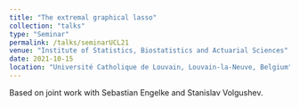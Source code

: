 ```yaml
---
title: "The extremal graphical lasso"
collection: "talks"
type: "Seminar"
permalink: /talks/seminarUCL21
venue: "Institute of Statistics, Biostatistics and Actuarial Sciences"
date: 2021-10-15
location: "Université Catholique de Louvain, Louvain-la-Neuve, Belgium"
---
```


Based on joint work with Sebastian Engelke and Stanislav Volgushev.
